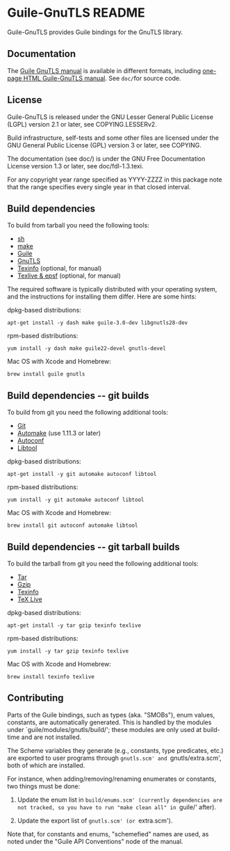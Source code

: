 # Guile-GnuTLS README

Guile-GnuTLS provides Guile bindings for the GnuTLS library.

## Documentation

The [Guile GnuTLS manual](https://gnutls.gitlab.io/guile/manual/) is
available in different formats, including [one-page HTML Guile-GnuTLS
manual](https://gnutls.gitlab.io/guile/manual/gnutls-guile.html).  See
`doc/`for source code.

## License

Guile-GnuTLS is released under the GNU Lesser General Public License
(LGPL) version 2.1 or later, see COPYING.LESSERv2.

Build infrastructure, self-tests and some other files are licensed
under the GNU General Public License (GPL) version 3 or later, see
COPYING.

The documentation (see doc/) is under the GNU Free Documentation
License version 1.3 or later, see doc/fdl-1.3.texi.

For any copyright year range specified as YYYY-ZZZZ in this package
note that the range specifies every single year in that closed interval.

## Build dependencies

To build from tarball you need the following tools:

* [sh](https://www.gnu.org/software/bash/)
* [make](https://www.gnu.org/software/make/)
* [Guile](https://www.gnu.org/software/guile/)
* [GnuTLS](https://www.gnu.org/software/gnutls/)
* [Texinfo](https://www.gnu.org/software/texinfo/) (optional, for manual)
* [Texlive & epsf](https://www.tug.org/texlive/) (optional, for manual)

The required software is typically distributed with your operating
system, and the instructions for installing them differ.  Here are
some hints:

dpkg-based distributions:
```
apt-get install -y dash make guile-3.0-dev libgnutls28-dev
```

rpm-based distributions:
```
yum install -y dash make guile22-devel gnutls-devel
```

Mac OS with Xcode and Homebrew:
```
brew install guile gnutls
```

## Build dependencies -- git builds

To build from git you need the following additional tools:

* [Git](https://git-scm.com/)
* [Automake](https://www.gnu.org/software/automake/) (use 1.11.3 or later)
* [Autoconf](https://www.gnu.org/software/autoconf/)
* [Libtool](https://www.gnu.org/software/libtool/)

dpkg-based distributions:
```
apt-get install -y git automake autoconf libtool
```

rpm-based distributions:
```
yum install -y git automake autoconf libtool
```

Mac OS with Xcode and Homebrew:
```
brew install git autoconf automake libtool
```

## Build dependencies -- git tarball builds

To build the tarball from git you need the following additional tools:

* [Tar](https://www.gnu.org/software/tar/)
* [Gzip](https://www.gnu.org/software/gzip/)
* [Texinfo](https://www.gnu.org/software/texinfo/)
* [TeX Live](https://www.tug.org/texlive/)

dpkg-based distributions:
```
apt-get install -y tar gzip texinfo texlive
```

rpm-based distributions:
```
yum install -y tar gzip texinfo texlive
```

Mac OS with Xcode and Homebrew:
```
brew install texinfo texlive
```

## Contributing

Parts of the Guile bindings, such as types (aka. "SMOBs"), enum
values, constants, are automatically generated.  This is handled by
the modules under `guile/modules/gnutls/build/'; these modules are
only used at build-time and are not installed.

The Scheme variables they generate (e.g., constants, type predicates,
etc.) are exported to user programs through `gnutls.scm' and
`gnutls/extra.scm', both of which are installed.

For instance, when adding/removing/renaming enumerates or constants,
two things must be done:

 1. Update the enum list in `build/enums.scm' (currently dependencies
    are not tracked, so you have to run "make clean all" in `guile/'
    after).

 2. Update the export list of `gnutls.scm' (or `extra.scm').

Note that, for constants and enums, "schemefied" names are used, as
noted under the "Guile API Conventions" node of the manual.
